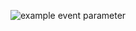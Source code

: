 ![example event parameter](https://github.com/kaspeya/yamdb_final/actions/workflows/yamdb_workflow.yml/badge.svg?event=push)
